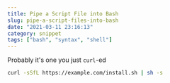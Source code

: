 ```yaml
---
title: Pipe a Script File into Bash
slug: pipe-a-script-files-into-bash
date: "2021-03-11 23:16:13"
category: snippet
tags: ["bash", "syntax", "shell"]
---
```


Probably it's one you just `curl`-ed

```bash
curl -sSfL https://example.com/install.sh | sh -s
```
